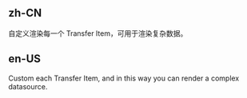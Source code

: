 ## zh-CN

自定义渲染每一个 Transfer Item，可用于渲染复杂数据。

## en-US

Custom each Transfer Item, and in this way you can render a complex datasource.
